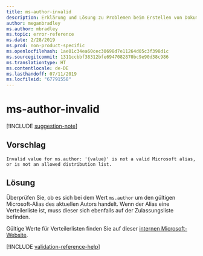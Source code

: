```yaml
---
title: ms-author-invalid
description: Erklärung und Lösung zu Problemen beim Erstellen von Dokumentationsartikeln – ms-author-invalid
author: meganbradley
ms.author: mbradley
ms.topic: error-reference
ms.date: 2/28/2019
ms.prod: non-product-specific
ms.openlocfilehash: 1ae01c34ea60cec30698d7e11264d05c3f398d1c
ms.sourcegitcommit: 1311ccbbf38312bfe6947082870bc9e90d38c986
ms.translationtype: HT
ms.contentlocale: de-DE
ms.lasthandoff: 07/11/2019
ms.locfileid: "67791558"
---
```

# <a name="ms-author-invalid"></a>ms-author-invalid

[!INCLUDE [suggestion-note](includes/suggestion-note.md)]

## <a name="suggestion"></a>Vorschlag

`Invalid value for ms.author: '{value}' is not a valid Microsoft alias, or is not an allowed distribution list.`

## <a name="resolution"></a>Lösung

Überprüfen Sie, ob es sich bei dem Wert `ms.author` um den gültigen Microsoft-Alias des aktuellen Autors handelt. Wenn der Alias eine Verteilerliste ist, muss dieser sich ebenfalls auf der Zulassungsliste befinden.

Gültige Werte für Verteilerlisten finden Sie auf dieser [internen Microsoft-Website](https://docsmetadatatool.azurewebsites.net/allowlists).

<!--make sure to add this file to your includes folder and verify the path-->
[!INCLUDE [validation-reference-help](includes/validation-reference-help.md)]
